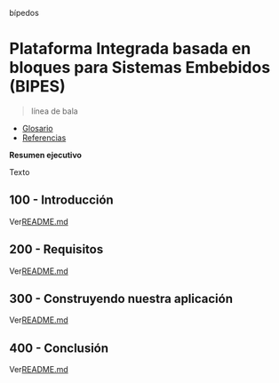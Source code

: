 bípedos

# Plataforma Integrada basada en bloques para Sistemas Embebidos (BIPES)

> línea de bala

-   [Glosario](./GLOSSARY.md)
-   [Referencias](./REFERENCES.md)

**Resumen ejecutivo**

Texto

## 100 - Introducción

Ver[README.md](./100/README.md)

## 200 - Requisitos

Ver[README.md](./200/README.md)

## 300 - Construyendo nuestra aplicación

Ver[README.md](./300/README.md)

## 400 - Conclusión

Ver[README.md](./400/README.md)
